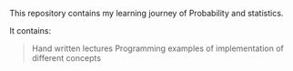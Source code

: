 This repository contains my learning journey of Probability and statistics.

It contains:
> Hand written lectures
> Programming examples of implementation of different concepts